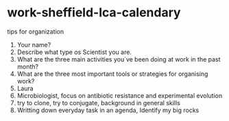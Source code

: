 # work-sheffield-lca-calendary
tips for organization

1. Your name?
2. Describe what type os Scientist you are.
3. What are the three main activities you´ve been doing at work in the past month?
4. What are the three most important tools or strategies for organising work?
1. Laura
2. Microbiologist, focus on antibiotic resistance and experimental evolution
3. try to clone, try to conjugate, background in general skills
4. Writting down everyday task in an agenda, Identify my big rocks

